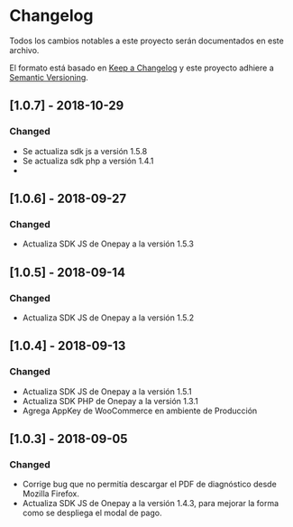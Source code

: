 # Changelog
Todos los cambios notables a este proyecto serán documentados en este archivo.

El formato está basado en [Keep a Changelog](http://keepachangelog.com/en/1.0.0/)
y este proyecto adhiere a [Semantic Versioning](http://semver.org/spec/v2.0.0.html).

## [1.0.7] - 2018-10-29
### Changed
- Se actualiza sdk js a versión 1.5.8
- Se actualiza sdk php a versión 1.4.1
- 
## [1.0.6] - 2018-09-27
### Changed
- Actualiza SDK JS de Onepay a la versión 1.5.3

## [1.0.5] - 2018-09-14
### Changed
- Actualiza SDK JS de Onepay a la versión 1.5.2

## [1.0.4] - 2018-09-13
### Changed
- Actualiza SDK JS de Onepay a la versión 1.5.1
- Actualiza SDK PHP de Onepay a la versión 1.3.1
- Agrega AppKey de WooCommerce en ambiente de Producción

## [1.0.3] - 2018-09-05
### Changed
- Corrige bug que no permitía descargar el PDF de diagnóstico desde Mozilla Firefox.
- Actualiza SDK JS de Onepay a la versión 1.4.3, para mejorar la forma como se despliega el modal de pago.
